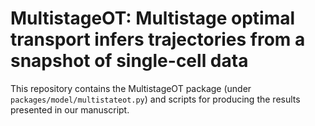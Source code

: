 # MultistageOT: Multistage optimal transport infers trajectories from a snapshot of single-cell data

This repository contains the MultistageOT package (under `packages/model/multistateot.py`) and scripts for producing 
the results presented in our manuscript.

